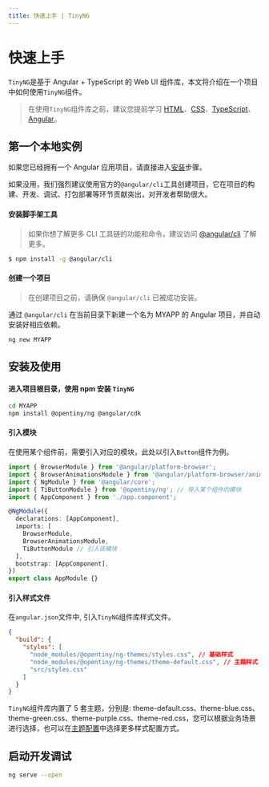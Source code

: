 ```yaml
---
title: 快速上手 | TinyNG
---
```


# 快速上手

`TinyNG`是基于 Angular + TypeScript 的 Web UI 组件库，本文将介绍在一个项目中如何使用`TinyNG`组件。

> 在使用`TinyNG`组件库之前，建议您提前学习 [HTML](https://www.w3school.com.cn/h.asp)、[CSS](https://www.w3school.com.cn/css/index.asp)、[TypeScript](https://www.tslang.cn/)、[Angular](https://angular.cn/docs)。

## 第一个本地实例

如果您已经拥有一个 Angular 应用项目，请直接进入[安装](#%E5%AE%89%E8%A3%85)步骤。

如果没用，我们强烈建议使用官方的`@angular/cli`工具创建项目，它在项目的构建、开发、调试、打包部署等环节贡献突出，对开发者帮助很大。

#### 安装脚手架工具

> 如果你想了解更多 CLI 工具链的功能和命令，建议访问 [@angular/cli](https://angular.cn/cli) 了解更多。

```bash
$ npm install -g @angular/cli
```

#### 创建一个项目

> 在创建项目之前，请确保 `@angular/cli` 已被成功安装。

通过 `@angular/cli` 在当前目录下新建一个名为 MYAPP 的 Angular 项目，并自动安装好相应依赖。

```bash
ng new MYAPP
```

## 安装及使用

#### 进入项目根目录，使用 npm 安装 `TinyNG`

```bash
cd MYAPP
npm install @opentiny/ng @angular/cdk
```
#### 引入模块

在使用某个组件前，需要引入对应的模块，此处以引入`Button`组件为例。

```typescript
import { BrowserModule } from '@angular/platform-browser';
import { BrowserAnimationsModule } from '@angular/platform-browser/animations'; // 部分组件依赖angular动画，可能需要引入animations模块
import { NgModule } from '@angular/core';
import { TiButtonModule } from '@opentiny/ng'; // 导入某个组件的模块
import { AppComponent } from './app.component';

@NgModule({
  declarations: [AppComponent],
  imports: [
    BrowserModule, 
    BrowserAnimationsModule, 
    TiButtonModule // 引入该模块
  ],
  bootstrap: [AppComponent],
})
export class AppModule {}
```

#### 引入样式文件

在`angular.json`文件中, 引入`TinyNG`组件库样式文件。

```json
{
  "build": {
    "styles": [
      "node_modules/@opentiny/ng-themes/styles.css", // 基础样式
      "node_modules/@opentiny/ng-themes/theme-default.css", // 主题样式
      "src/styles.css"
    ]
  }
}
```

`TinyNG`组件库内置了 5 套主题，分别是: theme-default.css、theme-blue.css、theme-green.css、theme-purple.css、theme-red.css，您可以根据业务场景进行选择，也可以在[主题配置](./themedoc)中选择更多样式配置方式。


## 启动开发调试

```bash
ng serve --open
```
